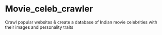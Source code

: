 # Movie_celeb_crawler
Crawl popular websites &amp; create a database of Indian movie celebrities with their images and personality traits

